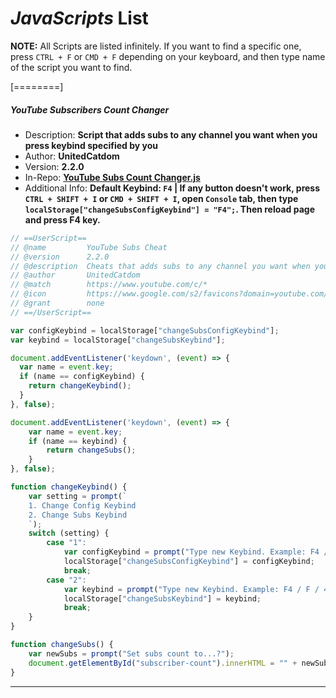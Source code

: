 # *JavaScripts* List

**NOTE:** All Scripts are listed infinitely. If you want to find a specific one, press `CTRL + F` or `CMD + F` depending on your keyboard, and then type name of the script you want to find.

[========]

##### YouTube Subscribers Count Changer
- Description: **Script that adds subs to any channel you want when you press keybind specified by you**
- Author: **UnitedCatdom**
- Version: **2.2.0**
- In-Repo: **[YouTube Subs Count Changer.js](https://github.com/CuteBladeYT/JavaScripts/blob/projects/YouTube%20Subs%20Count%20Changer.js)**
- Additional Info: **Default Keybind: `F4` | If any button doesn't work, press `CTRL + SHIFT + I` or `CMD + SHIFT + I`, open `Console` tab, then type `localStorage["changeSubsConfigKeybind"] = "F4";`. Then reload page and press F4 key.**

```js
// ==UserScript==
// @name         YouTube Subs Cheat
// @version      2.2.0
// @description  Cheats that adds subs to any channel you want when you press keybind specified by you!
// @author       UnitedCatdom
// @match        https://www.youtube.com/c/*
// @icon         https://www.google.com/s2/favicons?domain=youtube.com/
// @grant        none
// ==/UserScript==

var configKeybind = localStorage["changeSubsConfigKeybind"];
var keybind = localStorage["changeSubsKeybind"];

document.addEventListener('keydown', (event) => {
  var name = event.key;
  if (name == configKeybind) {
    return changeKeybind();
  }
}, false);

document.addEventListener('keydown', (event) => {
    var name = event.key;
    if (name == keybind) {
        return changeSubs();
    }
}, false);

function changeKeybind() {
    var setting = prompt(`
    1. Change Config Keybind
    2. Change Subs Keybind
    `);
    switch (setting) {
        case "1":
            var configKeybind = prompt("Type new Keybind. Example: F4 / F / 4");
            localStorage["changeSubsConfigKeybind"] = configKeybind;
            break;
        case "2":
            var keybind = prompt("Type new Keybind. Example: F4 / F / 4");
            localStorage["changeSubsKeybind"] = keybind;
            break;
    }
}

function changeSubs() {
    var newSubs = prompt("Set subs count to...?");
    document.getElementById("subscriber-count").innerHTML = "" + newSubs + " subscribers";
}
```

---
